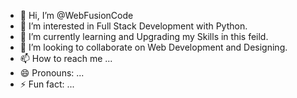 - 👋 Hi, I’m @WebFusionCode
- 👀 I’m interested in Full Stack Development with Python.
- 🌱 I’m currently learning and Upgrading my Skills in this feild.  
- 💞️ I’m looking to collaborate on Web Development and Designing.
- 📫 How to reach me ...
- 😄 Pronouns: ...
- ⚡ Fun fact: ...

<!---
WebFusionCode/WebFusionCode is a ✨ special ✨ repository because its `README.md` (this file) appears on your GitHub profile.
You can click the Preview link to take a look at your changes.
--->
